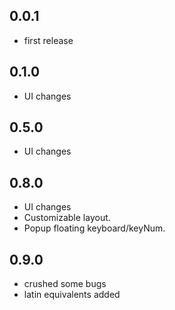 ## 0.0.1

* first release

## 0.1.0

* UI changes

## 0.5.0

* UI changes

## 0.8.0

* UI changes
* Customizable layout.
* Popup floating keyboard/keyNum.

## 0.9.0

* crushed some bugs
* latin equivalents added
